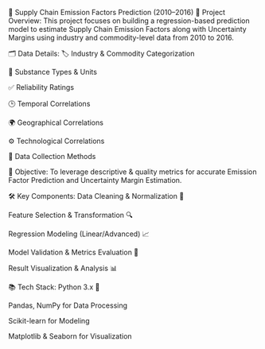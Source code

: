 🌿 Supply Chain Emission Factors Prediction (2010–2016)
📌 Project Overview:
This project focuses on building a regression-based prediction model to estimate Supply Chain Emission Factors along with Uncertainty Margins using industry and commodity-level data from 2010 to 2016.

🗂️ Data Details:
🏷️ Industry & Commodity Categorization

🧪 Substance Types & Units

✅ Reliability Ratings

🕒 Temporal Correlations

🌍 Geographical Correlations

⚙️ Technological Correlations

📝 Data Collection Methods

🎯 Objective:
To leverage descriptive & quality metrics for accurate Emission Factor Prediction and Uncertainty Margin Estimation.

🛠️ Key Components:
Data Cleaning & Normalization 🧼

Feature Selection & Transformation 🔍

Regression Modeling (Linear/Advanced) 📈

Model Validation & Metrics Evaluation 🧪

Result Visualization & Analysis 📊

📚 Tech Stack:
Python 3.x 🐍

Pandas, NumPy for Data Processing

Scikit-learn for Modeling

Matplotlib & Seaborn for Visualization
